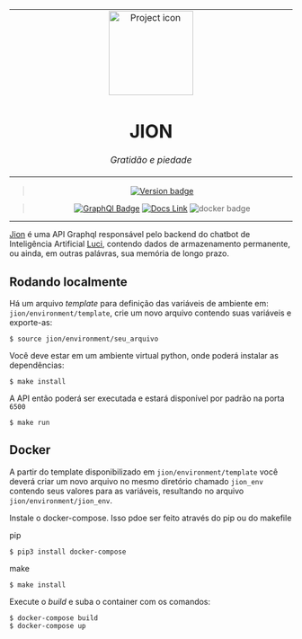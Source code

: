 <table align="center"><tr><td align="center" width="9999">

<img src="https://i.ibb.co/hgpn23m/Captura-de-Tela-2020-06-27-a-s-00-03-54.png" align="center" width="150" alt="Project icon">

# JION

*Gratidão e piedade*

</td></tr>

</table>    

<div align="center">

> [![Version badge](https://img.shields.io/badge/version-0.0.9-silver.svg)]()

>[![GraphQl Badge](https://badgen.net/badge/icon/graphql/pink?icon=graphql&label)]()
[![Docs Link](https://badgen.net/badge/docs/github_wiki?icon=github)](https://github.com/brunolcarli/Jion/wiki)
![docker badge](https://badgen.net/badge/icon/docker?icon=docker&label)

</div>

<hr />

[Jion](https://pt.wikipedia.org/wiki/Jion) é uma API Graphql responsável pelo backend do chatbot de Inteligência Artificial [Luci](https://github.com/brunolcarli/Luci), contendo dados de armazenamento permanente, ou ainda, em outras palávras, sua memória de longo prazo.

## Rodando localmente

Há um arquivo *template* para definição das variáveis de ambiente em: `jion/environment/template`, crie um novo arquivo contendo suas variáveis e exporte-as:

```
$ source jion/environment/seu_arquivo
```

Você deve estar em um ambiente virtual python, onde poderá instalar as dependências:

```
$ make install
```

A API então poderá ser executada e estará disponível por padrão na porta `6500`

```
$ make run
```

## Docker

A partir do template disponibilizado em `jion/environment/template` você deverá criar um novo arquivo no mesmo diretório chamado `jion_env` contendo seus valores para as variáveis, resultando no arquivo `jion/environment/jion_env`.


Instale o docker-compose. Isso pdoe ser feito através do pip ou do makefile

pip
```
$ pip3 install docker-compose
```

make
```
$ make install
```


Execute o *build* e suba o container com os comandos:

```
$ docker-compose build
$ docker-compose up
```

